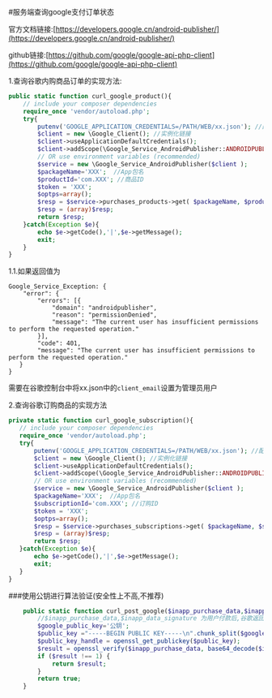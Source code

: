 #服务端查询google支付订单状态

官方文档链接:[https://developers.google.cn/android-publisher/](https://developers.google.cn/android-publisher/)

github链接:[https://github.com/google/google-api-php-client](https://github.com/google/google-api-php-client)

1.查询谷歌内购商品订单的实现方法:
```php
public static function curl_google_product(){
    // include your composer dependencies
    require_once 'vendor/autoload.php';
    try{
        putenv('GOOGLE_APPLICATION_CREDENTIALS=/PATH/WEB/xx.json'); //配置系统环境变量
        $client = new \Google_Client(); //实例化链接
        $client->useApplicationDefaultCredentials();
        $client->addScope(\Google_Service_AndroidPublisher::ANDROIDPUBLISHER);//添加使用域
        // OR use environment variables (recommended)
        $service = new \Google_Service_AndroidPublisher($client );
        $packageName='XXX';  //App包名
        $productId='com.XXX'; //商品ID
        $token = 'XXX'; 
        $optps=array();
        $resp = $service->purchases_products->get( $packageName, $productId, $token, $optps );
        $resp = (array)$resp;
        return $resp;
    }catch(Exception $e){
        echo $e->getCode(),'|',$e->getMessage();
        exit;
    }
}
```
1.1.如果返回值为

	Google_Service_Exception: {
        "error": {
            "errors": [{
                "domain": "androidpublisher",
                "reason": "permissionDenied",
                "message": "The current user has insufficient permissions to perform the requested operation."
            }],
            "code": 401,
            "message": "The current user has insufficient permissions to perform the requested operation."
       }
    }
    
需要在谷歌控制台中将xx.json中的`client_email`设置为管理员用户
 
 
2.查询谷歌订购商品的实现方法
 ```php
private static function curl_google_subscription(){
    // include your composer dependencies
    require_once 'vendor/autoload.php';
    try{
        putenv('GOOGLE_APPLICATION_CREDENTIALS=/PATH/WEB/xx.json'); //配置系统环境变量
        $client = new \Google_Client(); //实例化链接
        $client->useApplicationDefaultCredentials();
        $client->addScope(\Google_Service_AndroidPublisher::ANDROIDPUBLISHER);//添加使用域
        // OR use environment variables (recommended)
        $service = new \Google_Service_AndroidPublisher($client );
        $packageName='XXX';  //App包名
        $subscriptionId='com.XXX'; //订购ID
        $token = 'XXX'; 
        $optps=array();
        $resp = $service->purchases_subscriptions->get( $packageName, $subscriptionId, $token, $optps );
        $resp = (array)$resp;
        return $resp;
    }catch(Exception $e){
        echo $e->getCode(),'|',$e->getMessage();
        exit;
    }
}
```

###使用公钥进行算法验证(安全性上不高,不推荐)
```php
    public static function curl_post_google($inapp_purchase_data,$inapp_data_signature){
        //$inapp_purchase_data,$inapp_data_signature 为用户付款后,谷歌返回值(或app端返回)
        $google_public_key='公钥';
        $public_key ="-----BEGIN PUBLIC KEY-----\n".chunk_split($google_public_key, 64, "\n")."-----END PUBLIC KEY-----";
        $public_key_handle = openssl_get_publickey($public_key);
        $result = openssl_verify($inapp_purchase_data, base64_decode($inapp_data_signature), $public_key_handle, OPENSSL_ALGO_SHA1);
        if ($result !== 1) {
            return $result;
        }
        return true;
    }
```


